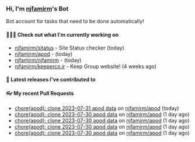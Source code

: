 ### Hi, I'm [njfamirm](https://github.com/njfamirm)'s Bot

Bot account for tasks that need to be done automatically!

#### 👨🏻‍💻 Check out what I'm currently working on

- [njfamirm/sitatus](https://github.com/njfamirm/sitatus) - Site Status checker (today)
- [njfamirm/apod](https://github.com/njfamirm/apod) -  (today)
- [njfamirm/njfamirm](https://github.com/njfamirm/njfamirm) -  (today)
- [njfamirm/keeperco.ir](https://github.com/njfamirm/keeperco.ir) - Keep Group website! (4 weeks ago)

#### 🎉 Latest releases I've contributed to


#### 👓 My recent Pull Requests

- [chore(apod): clone 2023-07-31 apod data](https://github.com/njfamirm/apod/pull/25) on [njfamirm/apod](https://github.com/njfamirm/apod) (today)
- [chore(apod): clone 2023-07-30 apod data](https://github.com/njfamirm/apod/pull/24) on [njfamirm/apod](https://github.com/njfamirm/apod) (1 day ago)
- [chore(apod): clone 2023-07-30 apod data](https://github.com/njfamirm/apod/pull/23) on [njfamirm/apod](https://github.com/njfamirm/apod) (1 day ago)
- [chore(apod): clone 2023-07-30 apod data](https://github.com/njfamirm/apod/pull/21) on [njfamirm/apod](https://github.com/njfamirm/apod) (1 day ago)
- [chore(apod): clone 2023-07-30 apod data](https://github.com/njfamirm/apod/pull/20) on [njfamirm/apod](https://github.com/njfamirm/apod) (1 day ago)
